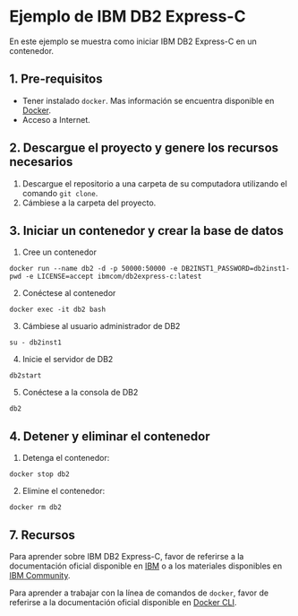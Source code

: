 # Ejemplo de IBM DB2 Express-C

En este ejemplo se muestra como iniciar IBM DB2 Express-C en un contenedor.


## 1. Pre-requisitos

* Tener instalado `docker`. Mas información se encuentra disponible en [Docker](https://www.docker.com/community-edition).
* Acceso a Internet.


## 2. Descargue el proyecto y genere los recursos necesarios

1. Descargue el repositorio a una carpeta de su computadora utilizando el comando `git clone`.
2. Cámbiese a la carpeta del proyecto.


## 3. Iniciar un contenedor y crear la base de datos

1. Cree un contenedor

`docker run --name db2 -d -p 50000:50000 -e DB2INST1_PASSWORD=db2inst1-pwd -e LICENSE=accept ibmcom/db2express-c:latest` 

2. Conéctese al contenedor

`docker exec -it db2 bash`

3. Cámbiese al usuario administrador de DB2

`su - db2inst1`

4. Inicie el servidor de DB2

`db2start`

5. Conéctese a la consola de DB2

`db2`


## 4. Detener y eliminar el contenedor

1. Detenga el contenedor:

`docker stop db2`

2. Elimine el contenedor:

`docker rm db2`



## 7. Recursos

Para aprender sobre IBM DB2 Express-C, favor de referirse a la documentación oficial disponible en [IBM](https://www.ibm.com/products/software) o a los materiales disponibles en [IBM Community](https://community.ibm.com/community/user/hybriddatamanagement/home).

Para aprender a trabajar con la línea de comandos de `docker`, favor de referirse a la documentación oficial disponible en [Docker CLI](https://docs.docker.com/engine/reference/commandline/cli/).
